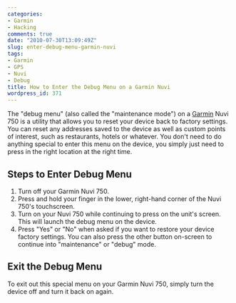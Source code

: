 ```yaml
---
categories:
- Garmin
- Hacking
comments: true
date: "2010-07-30T13:09:49Z"
slug: enter-debug-menu-garmin-nuvi
tags:
- Garmin
- GPS
- Nuvi
- Debug
title: How to Enter the Debug Menu on a Garmin Nuvi
wordpress_id: 371
---
```


The "debug menu" (also called the "maintenance mode") on a [Garmin](http://www.garmin.com/garmin/cms/site/us) Nuvi 750 is a utility that allows you to reset your device back to factory settings. You can reset any addresses saved to the device as well as custom points of interest, such as restaurants, hotels or whatever. You don't need to do anything special to enter this menu on the device, you simply just need to press in the right location at the right time.

## Steps to Enter Debug Menu

1. Turn off your Garmin Nuvi 750.
2. Press and hold your finger in the lower, right-hand corner of the Nuvi 750's touchscreen.
3. Turn on your Nuvi 750 while continuing to press on the unit's screen. This will launch the debug menu on the device.
4. Press "Yes" or "No" when asked if you want to restore your device factory settings. You can also press the other button on-screen to continue into "maintenance" or "debug" mode.


## Exit the Debug Menu

To exit out this special menu on your Garmin Nuvi 750, simply turn the device off and turn it back on again.
